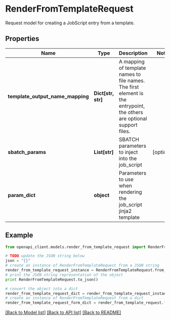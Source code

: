 # RenderFromTemplateRequest

Request model for creating a JobScript entry from a template.

## Properties
Name | Type | Description | Notes
------------ | ------------- | ------------- | -------------
**template_output_name_mapping** | **Dict[str, str]** | A mapping of template names to file names. The first element is the entrypoint, the others are optional support files. | 
**sbatch_params** | **List[str]** | SBATCH parameters to inject into the job_script | [optional] 
**param_dict** | **object** | Parameters to use when rendering the job_script jinja2 template | 

## Example

```python
from openapi_client.models.render_from_template_request import RenderFromTemplateRequest

# TODO update the JSON string below
json = "{}"
# create an instance of RenderFromTemplateRequest from a JSON string
render_from_template_request_instance = RenderFromTemplateRequest.from_json(json)
# print the JSON string representation of the object
print RenderFromTemplateRequest.to_json()

# convert the object into a dict
render_from_template_request_dict = render_from_template_request_instance.to_dict()
# create an instance of RenderFromTemplateRequest from a dict
render_from_template_request_form_dict = render_from_template_request.from_dict(render_from_template_request_dict)
```
[[Back to Model list]](../README.md#documentation-for-models) [[Back to API list]](../README.md#documentation-for-api-endpoints) [[Back to README]](../README.md)


